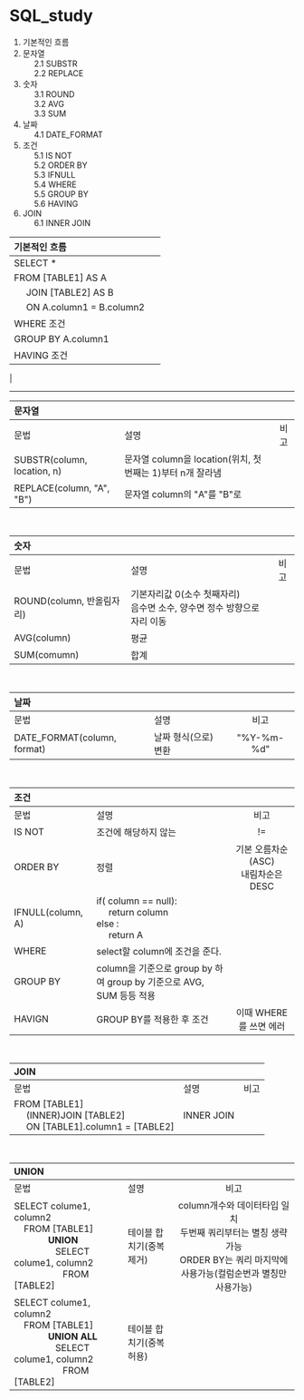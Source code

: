 # SQL_study
 1. 기본적인 흐름
 2. 문자열
<br>&nbsp;&nbsp;&nbsp;&nbsp; 2.1  SUBSTR
<br>&nbsp;&nbsp;&nbsp;&nbsp; 2.2 REPLACE
 3. 숫자
<br>&nbsp;&nbsp;&nbsp;&nbsp; 3.1 ROUND
<br>&nbsp;&nbsp;&nbsp;&nbsp; 3.2 AVG
<br>&nbsp;&nbsp;&nbsp;&nbsp; 3.3 SUM
 4. 날짜
<br>&nbsp;&nbsp;&nbsp;&nbsp; 4.1 DATE_FORMAT
 5. 조건
<br>&nbsp;&nbsp;&nbsp;&nbsp; 5.1 IS NOT
<br>&nbsp;&nbsp;&nbsp;&nbsp; 5.2 ORDER BY
<br>&nbsp;&nbsp;&nbsp;&nbsp; 5.3 IFNULL
<br>&nbsp;&nbsp;&nbsp;&nbsp; 5.4 WHERE
<br>&nbsp;&nbsp;&nbsp;&nbsp; 5.5 GROUP BY
<br>&nbsp;&nbsp;&nbsp;&nbsp; 5.6 HAVING
 6. JOIN
<br>&nbsp;&nbsp;&nbsp;&nbsp; 6.1 INNER JOIN

기본적인 흐름|&nbsp;
:---|:---
SELECT *| 
FROM [TABLE1] AS A|
&nbsp;&nbsp;&nbsp;&nbsp; JOIN [TABLE2] AS B|
&nbsp;&nbsp;&nbsp;&nbsp; ON A.column1 = B.column2|
WHERE 조건|
GROUP BY A.column1|
HAVING 조건|
|
<br>

-------------------------------------------------------

문자열|&nbsp;|&nbsp;
:---|:---|:---:
문법|설명|비고 
SUBSTR(column, location, n)|문자열 column을 location(위치, 첫번째는 1)부터 n개 잘라냄|
REPLACE(column, "A", "B")|문자열 column의 "A"를 "B"로 |
<br>

숫자|&nbsp;|&nbsp;
:---|:---|:---:
문법|설명|비고 
ROUND(column, 반올림자리) | 기본자리값 0(소수 첫째자리) <br> 음수면 소수, 양수면 정수 방향으로 자리 이동
AVG(column) | 평균 |
SUM(comumn) | 합계 |
<br>

날짜|&nbsp;|&nbsp;
:---|:---|:---:
문법|설명|비고 
DATE_FORMAT(column, format) | 날짜 형식(으로) 변환 | "%Y-%m-%d"
<br>

조건|&nbsp;|&nbsp;
:---|:---|:---:
문법|설명|비고 
IS NOT | 조건에 해당하지 않는 | !=    
ORDER BY | 정렬 | 기본 오름차순(ASC) <br>내림차순은 DESC                       
IFNULL(column, A) | if( column == null): <br> &nbsp;&nbsp;&nbsp;&nbsp; return column <br> else : <br> &nbsp;&nbsp;&nbsp;&nbsp; return A 
WHERE | select할 column에 조건을 준다.
GROUP BY | column을 기준으로 group by 하여 group by 기준으로 AVG, SUM 등등 적용
HAVIGN | GROUP BY를 적용한 후 조건 | 이때 WHERE를 쓰면 에러
<br>

JOIN|&nbsp;|&nbsp;
:---|:---|:---:
문법|설명|비고 
FROM [TABLE1]  <br> &nbsp;&nbsp;&nbsp;&nbsp; (INNER)JOIN [TABLE2] <br> &nbsp;&nbsp;&nbsp;&nbsp; ON [TABLE1].column1 = [TABLE2] | INNER JOIN | 
<br>

UNION|&nbsp;|&nbsp;
:---|:---|:---:
문법|설명|비고 
SELECT colume1, column2 <br> &nbsp;&nbsp;&nbsp;&nbsp;FROM [TABLE1]  <br> &nbsp;&nbsp;&nbsp;&nbsp; &nbsp;&nbsp;&nbsp;&nbsp;&nbsp;&nbsp;&nbsp;&nbsp; **UNION** <br> &nbsp;&nbsp;&nbsp;&nbsp;&nbsp;&nbsp;&nbsp;&nbsp;&nbsp;&nbsp;&nbsp;&nbsp;&nbsp;&nbsp;&nbsp;&nbsp; SELECT colume1, column2 <br> &nbsp;&nbsp;&nbsp;&nbsp;&nbsp;&nbsp;&nbsp;&nbsp;&nbsp;&nbsp;&nbsp;&nbsp;&nbsp;&nbsp;&nbsp;&nbsp;&nbsp;&nbsp;&nbsp;&nbsp;FROM [TABLE2]     | 테이블 합치기(중복제거) | column개수와 데이터타입 일치 <br> 두번째 쿼리부터는 별칭 생략 가능 <br> ORDER BY는 쿼리 마지막에 사용가능(컬럼순번과 별칭만 사용가능)
SELECT colume1, column2 <br> &nbsp;&nbsp;&nbsp;&nbsp;FROM [TABLE1]  <br> &nbsp;&nbsp;&nbsp;&nbsp; &nbsp;&nbsp;&nbsp;&nbsp;&nbsp;&nbsp;&nbsp;&nbsp; **UNION ALL** <br>  &nbsp;&nbsp;&nbsp;&nbsp;&nbsp;&nbsp;&nbsp;&nbsp;&nbsp;&nbsp;&nbsp;&nbsp;&nbsp;&nbsp;&nbsp;&nbsp; SELECT colume1, column2 <br> &nbsp;&nbsp;&nbsp;&nbsp;&nbsp;&nbsp;&nbsp;&nbsp;&nbsp;&nbsp;&nbsp;&nbsp;&nbsp;&nbsp;&nbsp;&nbsp;&nbsp;&nbsp;&nbsp;&nbsp;FROM [TABLE2]     | 테이블 합치기(중복허용) | 
